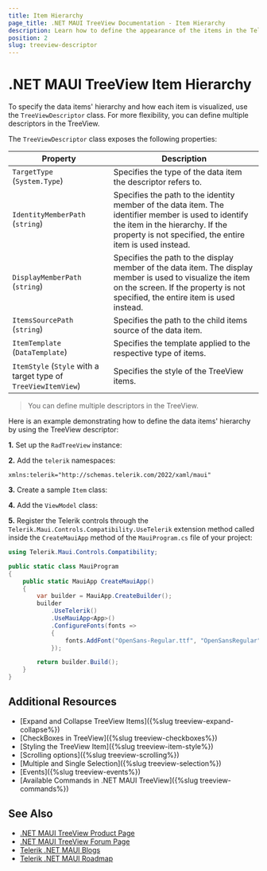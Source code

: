```yaml
---
title: Item Hierarchy
page_title: .NET MAUI TreeView Documentation - Item Hierarchy
description: Learn how to define the appearance of the items in the Telerik UI for .NET MAUI TreeView control.
position: 2
slug: treeview-descriptor
---
```


# .NET MAUI TreeView Item Hierarchy

To specify the data items' hierarchy and how each item is visualized, use the `TreeViewDescriptor` class. For more flexibility, you can define multiple descriptors in the TreeView.

The `TreeViewDescriptor` class exposes the following properties: 

| Property | Description |
| -------- | ----------- |
| `TargetType` (`System.Type`) | Specifies the type of the data item the descriptor refers to. |
| `IdentityMemberPath` (`string`) | Specifies the path to the identity member of the data item. The identifier member is used to identify the item in the hierarchy. If the property is not specified, the entire item is used instead. |
| `DisplayMemberPath ` (`string`) | Specifies the path to the display member of the data item. The display member is used to visualize the item on the screen. If the property is not specified, the entire item is used instead. |
| `ItemsSourcePath` (`string`) | Specifies the path to the child items source of the data item. |
| `ItemTemplate` (`DataTemplate`) | Specifies the template applied to the respective type of items. |
| `ItemStyle` (`Style` with a target type of `TreeViewItemView`) | Specifies the style of the TreeView items. |

> You can define multiple descriptors in the TreeView.

Here is an example demonstrating how to define the data items' hierarchy by using the TreeView descriptor:

**1.** Set up the `RadTreeView` instance:

<snippet id='treeview-getting-started-xaml' />

**2.** Add the `telerik` namespaces:

```XAML
xmlns:telerik="http://schemas.telerik.com/2022/xaml/maui"
```

**3.** Create a sample `Item` class:

<snippet id='treeview-getting-started-item' />

**4.** Add the `ViewModel` class:

<snippet id='treeview-getting-started-viewmodel' />

**5.** Register the Telerik controls through the `Telerik.Maui.Controls.Compatibility.UseTelerik` extension method called inside the `CreateMauiApp` method of the `MauiProgram.cs` file of your project:

```C#
using Telerik.Maui.Controls.Compatibility;

public static class MauiProgram
{
	public static MauiApp CreateMauiApp()
	{
		var builder = MauiApp.CreateBuilder();
		builder
			.UseTelerik()
			.UseMauiApp<App>()
			.ConfigureFonts(fonts =>
			{
				fonts.AddFont("OpenSans-Regular.ttf", "OpenSansRegular");
			});

		return builder.Build();
	}
}           
```

## Additional Resources

* [Expand and Collapse TreeView Items]({%slug treeview-expand-collapse%})
* [CheckBoxes in TreeView]({%slug treeview-checkboxes%})
* [Styling the TreeView Item]({%slug treeview-item-style%})
* [Scrolling options]({%slug treeview-scrolling%})
* [Multiple and Single Selection]({%slug treeview-selection%})
* [Events]({%slug treeview-events%})
* [Available Commands in .NET MAUI TreeView]({%slug treeview-commands%})

## See Also

- [.NET MAUI TreeView Product Page](https://www.telerik.com/maui-ui/treeview)
- [.NET MAUI TreeView Forum Page](https://www.telerik.com/forums/maui?tagId=2056)
- [Telerik .NET MAUI Blogs](https://www.telerik.com/blogs/mobile-net-maui)
- [Telerik .NET MAUI Roadmap](https://www.telerik.com/support/whats-new/maui-ui/roadmap)
